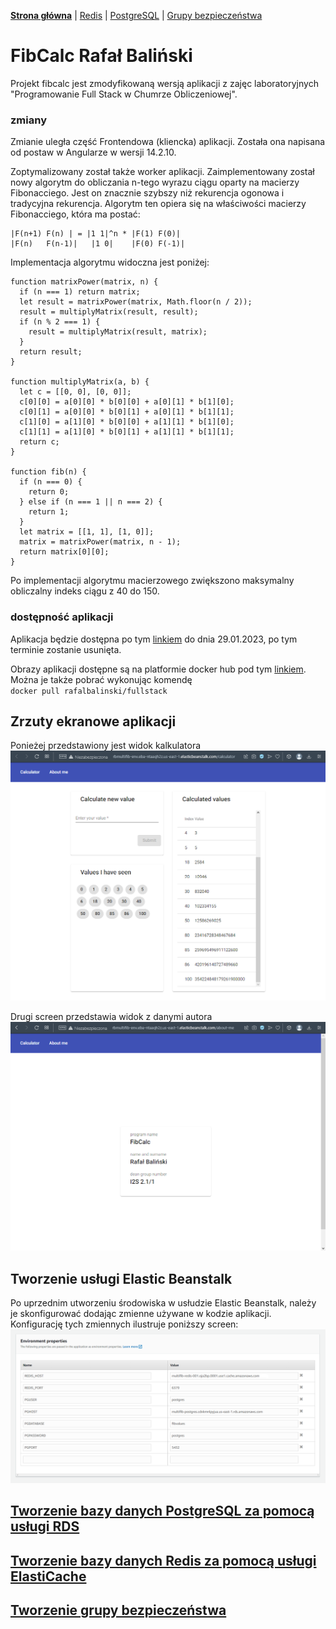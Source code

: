 [**Strona główna**](https://github.com/rafalbalinski/Multifib) |
[Redis](https://github.com/rafalbalinski/Multifib/blob/master/README_REDIS.md) |
[PostgreSQL](https://github.com/rafalbalinski/Multifib/blob/master/README_POSTGRESQL.md) |
[Grupy bezpieczeństwa](https://github.com/rafalbalinski/Multifib/blob/master/README_SECURITY_GROUP.md)

# FibCalc Rafał Baliński

Projekt fibcalc jest zmodyfikowaną wersją aplikacji z
zajęc laboratoryjnych "Programowanie Full Stack w
Chumrze Obliczeniowej".

### zmiany 
Zmianie uległa część Frontendowa (kliencka)
aplikacji. Została ona napisana od postaw w Angularze w wersji 14.2.10.

Zoptymalizowany został także worker aplikacji. 
Zaimplementowany został nowy algorytm do obliczania n-tego wyrazu ciągu
oparty na macierzy Fibonacciego. Jest on znacznie szybszy niż rekurencja ogonowa i tradycyjna rekurencja. Algorytm ten opiera się na właściwości macierzy Fibonacciego, która ma postać:

```
|F(n+1) F(n) | = |1 1|^n * |F(1) F(0)|
|F(n)   F(n-1)|   |1 0|    |F(0) F(-1)|
```

Implementacja algorytmu widoczna jest poniżej:

```
function matrixPower(matrix, n) {
  if (n === 1) return matrix;
  let result = matrixPower(matrix, Math.floor(n / 2));
  result = multiplyMatrix(result, result);
  if (n % 2 === 1) {
    result = multiplyMatrix(result, matrix);
  }
  return result;
}

function multiplyMatrix(a, b) {
  let c = [[0, 0], [0, 0]];
  c[0][0] = a[0][0] * b[0][0] + a[0][1] * b[1][0];
  c[0][1] = a[0][0] * b[0][1] + a[0][1] * b[1][1];
  c[1][0] = a[1][0] * b[0][0] + a[1][1] * b[1][0];
  c[1][1] = a[1][0] * b[0][1] + a[1][1] * b[1][1];
  return c;
}

function fib(n) {
  if (n === 0) {
    return 0;
  } else if (n === 1 || n === 2) {
    return 1;
  }
  let matrix = [[1, 1], [1, 0]];
  matrix = matrixPower(matrix, n - 1);
  return matrix[0][0];
}
```
Po implementacji algorytmu macierzowego zwiększono maksymalny obliczalny indeks ciągu z 40 do 150.

### dostępność aplikacji
Aplikacja będzie dostępna po tym [linkiem](http://rbmultifib-env.eba-ntaaqh2z.us-east-1.elasticbeanstalk.com/calculator)
do dnia 29.01.2023, po tym terminie zostanie usunięta.

Obrazy aplikacji dostępne są na platformie docker hub pod tym [linkiem](https://hub.docker.com/r/rafalbalinski/fullstack). Można je także pobrać wykonując komendę <br>
`docker pull rafalbalinski/fullstack`

## Zrzuty ekranowe aplikacji
Ponieżej przedstawiony jest widok kalkulatora
![screen13](./img/screen13.png)

Drugi screen przedstawia widok z danymi autora
![screen14](./img/screen14.png)

## Tworzenie usługi Elastic Beanstalk
Po uprzednim utworzeniu środowiska w usłudzie Elastic Beanstalk, należy je skonfigurować
dodając zmienne używane w kodzie aplikacji. Konfigurację tych zmiennych
ilustruje poniższy screen:
![screen8](./img/screen12.png)

<a href=https://github.com/rafalbalinski/Multifib/blob/master/README_POSTGRESQL.md>
    <h2>Tworzenie bazy danych PostgreSQL za pomocą usługi RDS</h2> 
</a>

<a href=https://github.com/rafalbalinski/Multifib/blob/master/README_REDIS.md>
    <h2>Tworzenie bazy danych Redis za pomocą usługi ElastiCache</h2> 
</a>

<a href=https://github.com/rafalbalinski/Multifib/blob/master/README_SECURITY_GROUP.md>
    <h2>Tworzenie grupy bezpieczeństwa</h2> 
</a>

